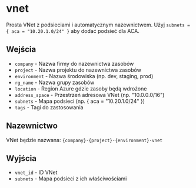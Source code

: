 # vnet
Prosta VNet z podsieciami i automatycznym nazewnictwem. Użyj `subnets = { aca = "10.20.1.0/24" }` aby dodać podsieć dla ACA.

## Wejścia
- `company` - Nazwa firmy do nazewnictwa zasobów
- `project` - Nazwa projektu do nazewnictwa zasobów  
- `environment` - Nazwa środowiska (np. dev, staging, prod)
- `rg_name` - Nazwa grupy zasobów
- `location` - Region Azure gdzie zasoby będą wdrożone
- `address_space` - Przestrzeń adresowa VNet (np. "10.0.0.0/16")
- `subnets` - Mapa podsieci (np. { aca = "10.20.1.0/24" })
- `tags` - Tagi do zastosowania

## Nazewnictwo
VNet będzie nazwana: `{company}-{project}-{environment}-vnet`

## Wyjścia
- `vnet_id` - ID VNet
- `subnets` - Mapa podsieci z ich właściwościami